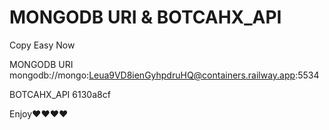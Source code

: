 # MONGODB URI &  BOTCAHX_API
 
 Copy Easy Now
 
 MONGODB URI           mongodb://mongo:Leua9VD8ienGyhpdruHQ@containers.railway.app:5534
 
 
 
 
 BOTCAHX_API     6130a8cf

 
 
 
 
 
Enjoy❤❤❤❤
